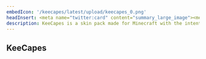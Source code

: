 ```yaml
---
embedIcon: '/keecapes/latest/upload/keecapes_0.png'
headInsert: <meta name="twitter:card" content="summary_large_image"><meta http-equiv="Refresh" content="0; url='../200'" />
description: KeeCapes is a skin pack made for Minecraft with the intention to give players a library of capes that won't be too large in size. KeeCapes only includes official capes and very few unofficial capes, meaning all included capes are high in quality.
---
```

## KeeCapes
